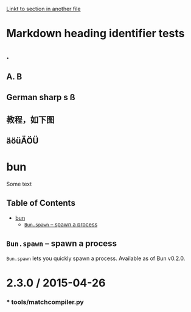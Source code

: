 [Linkt to section in another file](test.md#test)

# Markdown heading identifier tests

## .
## A. B
## German sharp s ß
## 教程，如下图
## äöüÄÖÜ

# bun

Some text

## Table of Contents

- [bun](#bun)
  - [`Bun.spawn` – spawn a process](#bunspawn--spawn-a-process)


## `Bun.spawn` – spawn a process

`Bun.spawn` lets you quickly spawn a process. Available as of Bun v0.2.0.

2.3.0 / 2015-04-26
==================

### * tools/matchcompiler.py
